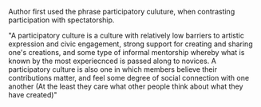 
Author first used the phrase participatory culuture, when contrasting participation with spectatorship. 

"A participatory culture is a culture with relatively low barriers to artistic expression and civic engagement, strong support for creating and sharing one's creations, and some type of informal mentorship whereby what is known by the most experiecnced is passed along to novices. A participatory culture is also one in which members believe their contributions matter, and feel some degree of social connection with one another (At the least they care what other people think about what they have created)"

